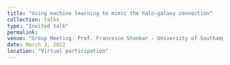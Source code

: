 ```yaml
---
title: "Using machine learning to mimic the halo-galaxy connection"
collection: talks
type: "Invited talk"
permalink: 
venue: "Group Meeting: Prof. Francesco Shankar - University of Southampton"
date: March 3, 2022
location: "Virtual participation"
---
```

